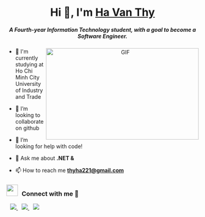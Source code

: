   <h1 align="center">Hi 👋, I'm <a href="https://github.com/hyans221" target="blank">
Ha Van Thy</a></h1>
<h5 align="center">A Fourth-year Information Technology student, with a goal to become a Software Engineer.</h5>

<a target="_blank" align="center">
  <img align="right" top="500" height="240" width="400" alt="GIF" src="https://media.giphy.com/media/SWoSkN6DxTszqIKEqv/giphy.gif">
  
</a>
<ul>
<li>
<p>🌱 I'm currently studying at Ho Chi Minh City University of Industry and Trade</p>
</li>
<li>
<p>👯 I’m looking to collaborate on github</p>
</li>
<li>
<p>🤔 I’m looking for help with code!</p>
</li>
<li>
<p>💬 Ask me about <strong>.NET &amp; </strong></p>
</li>
<li>
<p>📫 How to reach me <strong><a href="mailto:thyha221@gmail.com">thyha221@gmail.com</a></strong></p>
</li>
</ul>
<h3 > <img src="https://media.giphy.com/media/iY8CRBdQXODJSCERIr/giphy.gif" width="30" height="30" style="margin-right: 10px;">Connect with me 🤝 </h3>
<div class="icons-social" >
    <a style="margin-left: 10px;" target="_blank" href="">
			<img src="https://img.icons8.com/doodle/40/000000/linkedin--v2.png">
    </a>
    <a style="margin-left: 10px;" target="_blank" href="https://github.com/hyans221">
		  <img src="https://img.icons8.com/doodle/40/000000/github--v1.png">
    </a>
        <a style="margin-left: 10px;" target="_blank" href="">
			<img src="https://img.icons8.com/doodle/40/000000/instagram-new--v2.png"></a>
</div>
